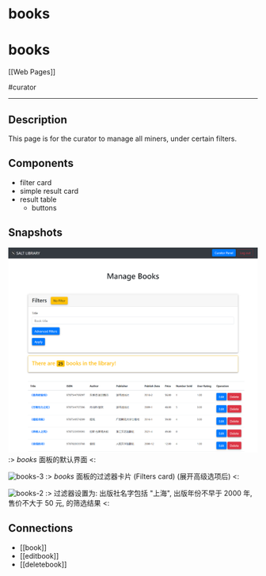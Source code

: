 # books

# books

[[Web Pages]]

#curator

---

## Description

This page is for the curator to manage all miners, under certain filters.

## Components

* filter card
* simple result card
* result table
    * buttons

## Snapshots

![books-1](img/books-1.png)
:> *books* 面板的默认界面 <:

![books-3](books-3.png)
:> *books* 面板的过滤器卡片 (Filters card) (展开高级选项后) <:

![books-2](books-2.png)
:> 过滤器设置为: 出版社名字包括 "上海", 出版年份不早于 2000 年, 售价不大于 50 元, 的筛选结果 <:

## Connections

* [[book]]
* [[editbook]]
* [[deletebook]]